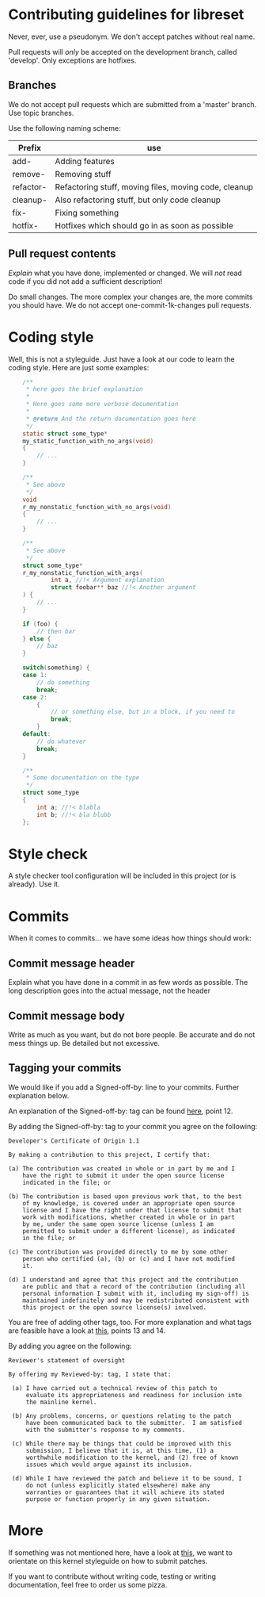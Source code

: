 # Contributing guidelines for libreset

Never, ever, use a pseudonym. We don't accept patches without real name.

Pull requests will _only_ be accepted on the development branch, called
'develop'. Only exceptions are hotfixes.

## Branches

We do not accept pull requests which are submitted from a 'master' branch. Use
topic branches.

Use the following naming scheme:

| Prefix    | use                                                    |
| --------- | ------------------------------------------------------ |
| add-      | Adding features                                        |
| remove-   | Removing stuff                                         |
| refactor- | Refactoring stuff, moving files, moving code, cleanup  |
| cleanup-  | Also refactoring stuff, but only code cleanup          |
| fix-      | Fixing something                                       |
| hotfix-   | Hotfixes which should go in as soon as possible        |

## Pull request contents

_Explain_ what you have done, implemented or changed. We will _not_ read code if
you did not add a sufficient description!

Do small changes. The more complex your changes are, the more commits you should
have. We do not accept one-commit-1k-changes pull requests.

# Coding style

Well, this is not a styleguide. Just have a look at our code to learn the coding
style. Here are just some examples:

```C
    /**
     * here goes the brief explanation
     *
     * Here goes some more verbose documentation
     *
     * @return And the return documentation goes here
     */
    static struct some_type*
    my_static_function_with_no_args(void)
    {
        // ...
    }

    /**
     * See above
     */
    void
    r_my_nonstatic_function_with_no_args(void)
    {
        // ...
    }

    /**
     * See above
     */
    struct some_type*
    r_my_nonstatic_function_with_args(
            int a, //!< Argument explanation
            struct foobar** baz //!< Another argument
    ) {
        // ...
    }

    if (foo) {
        // then bar
    } else {
        // baz
    }

    switch(something) {
    case 1:
        // do something
        break;
    case 2:
        {
            // or something else, but in a block, if you need to
            break;
        }
    default:
        // do whatever
        break;
    }

    /**
     * Some documentation on the type
     */
    struct some_type
    {
        int a; //!< blabla
        int b; //!< bla blubb
    };
```

# Style check

A style checker tool configuration will be included in this project (or is
already). Use it.

# Commits

When it comes to commits... we have some ideas how things should work:

## Commit message header

Explain what you have done in a commit in as few words as possible. The long
description goes into the actual message, not the header

## Commit message body

Write as much as you want, but do not bore people. Be accurate and do not mess
things up. Be detailed but not excessive.

## Tagging your commits

We would like if you add a Signed-off-by: line to your commits. Further
explanation below.

An explanation of the Signed-off-by: tag can be found
[here](https://www.kernel.org/doc/Documentation/SubmittingPatches), point 12.

By adding the Signed-off-by: tag to your commit you agree on the following:

    Developer's Certificate of Origin 1.1

    By making a contribution to this project, I certify that:

    (a) The contribution was created in whole or in part by me and I
        have the right to submit it under the open source license
        indicated in the file; or

    (b) The contribution is based upon previous work that, to the best
        of my knowledge, is covered under an appropriate open source
        license and I have the right under that license to submit that
        work with modifications, whether created in whole or in part
        by me, under the same open source license (unless I am
        permitted to submit under a different license), as indicated
        in the file; or

    (c) The contribution was provided directly to me by some other
        person who certified (a), (b) or (c) and I have not modified
        it.

    (d) I understand and agree that this project and the contribution
        are public and that a record of the contribution (including all
        personal information I submit with it, including my sign-off) is
        maintained indefinitely and may be redistributed consistent with
        this project or the open source license(s) involved.

You are free of adding other tags, too. For more explanation and what tags are
feasible have a look at
[this](https://www.kernel.org/doc/Documentation/SubmittingPatches), points 13
and 14.

By adding you agree on the following:

    Reviewer's statement of oversight

    By offering my Reviewed-by: tag, I state that:

     (a) I have carried out a technical review of this patch to
         evaluate its appropriateness and readiness for inclusion into
         the mainline kernel.

     (b) Any problems, concerns, or questions relating to the patch
         have been communicated back to the submitter.  I am satisfied
         with the submitter's response to my comments.

     (c) While there may be things that could be improved with this
         submission, I believe that it is, at this time, (1) a
         worthwhile modification to the kernel, and (2) free of known
         issues which would argue against its inclusion.

     (d) While I have reviewed the patch and believe it to be sound, I
         do not (unless explicitly stated elsewhere) make any
         warranties or guarantees that it will achieve its stated
         purpose or function properly in any given situation.

# More

If something was not mentioned here, have a look at
[this](https://www.kernel.org/doc/Documentation/SubmittingPatches), we want to
orientate on this kernel styleguide on how to submit patches.

If you want to contribute without writing code, testing or writing
documentation, feel free to order us some pizza.
